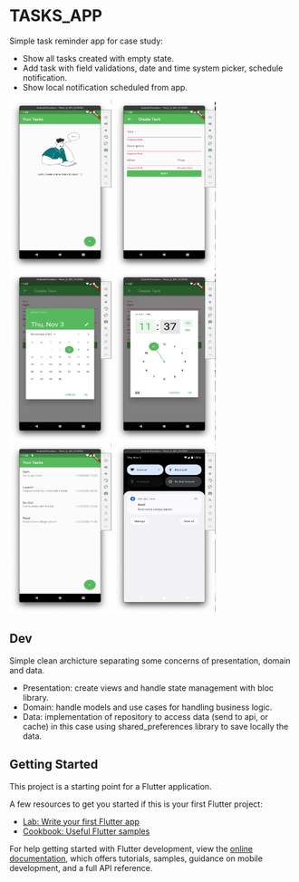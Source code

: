# TASKS_APP

Simple task reminder app for case study:
- Show all tasks created with empty state.
- Add task with field validations, date and time system picker, schedule notification.
- Show local notification scheduled from app.

<img src="./art/app_3.png"  width="180" height="300">
<img src="./art/app_4.png"  width="180" height="300">
<img src="./art/app_5.png"  width="180" height="300">
<img src="./art/app_6.png"  width="180" height="300">
<img src="./art/app_1.png"  width="180" height="300">
<img src="./art/app_2.png"  width="180" height="300">



## Dev

Simple clean archicture separating some concerns of presentation, domain and data.
- Presentation: create views and handle state management with bloc library.
- Domain: handle models and use cases for handling business logic.
- Data: implementation of repository to access data (send to api, or cache) in this case using shared_preferences library to save locally the data.

## Getting Started

This project is a starting point for a Flutter application.

A few resources to get you started if this is your first Flutter project:

- [Lab: Write your first Flutter app](https://docs.flutter.dev/get-started/codelab)
- [Cookbook: Useful Flutter samples](https://docs.flutter.dev/cookbook)

For help getting started with Flutter development, view the
[online documentation](https://docs.flutter.dev/), which offers tutorials,
samples, guidance on mobile development, and a full API reference.
